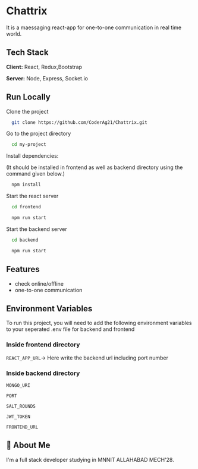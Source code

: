 
# Chattrix

It is a maessaging react-app for one-to-one communication in real time world.


## Tech Stack

**Client:** React, Redux,Bootstrap

**Server:** Node, Express, Socket.io


## Run Locally

Clone the project

```bash
  git clone https://github.com/CoderAg21/Chattrix.git
```

Go to the project directory

```bash
  cd my-project
```

Install dependencies:  

(It should be installed in frontend as well as backend directory using the command given below.)
```bash
  npm install
```

Start the react server

```bash
  cd frontend
```

```bash
  npm run start
```

Start the backend server

```bash
  cd backend
```

```bash
  npm run start
```

## Features

- check online/offline
- one-to-one communication



## Environment Variables

To run this project, you will need to add the following environment variables to your seperated .env file for backend and frontend

### Inside frontend directory

`REACT_APP_URL`->   Here write the backend url including port number

### Inside backend directory

`MONGO_URI` 

`PORT `

`SALT_ROUNDS` 

`JWT_TOKEN `

`FRONTEND_URL`

## 🚀 About Me
I'm a full stack developer studying in MNNIT ALLAHABAD MECH'28.

